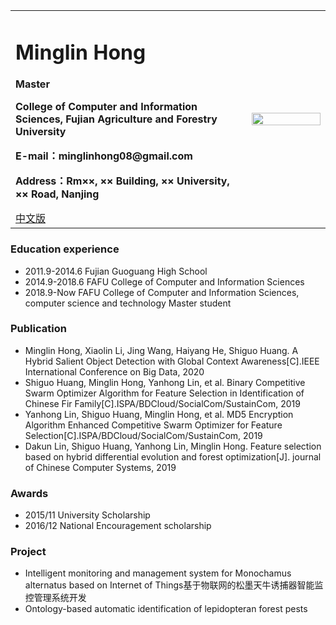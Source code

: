 <div>
<table border="0">
  <tr>
    <td>
      <h1>Minglin Hong</h1>
      <p><b>Master</b></p>
      <p><b>College of Computer and Information Sciences, Fujian Agriculture and Forestry University</b></p>
      <p><b>E-mail：minglinhong08@gmail.com</b></p>
      <p><b>Address：Rm××, ×× Building, ×× University, ×× Road, Nanjing</b></p>
      <a href="/index.html">中文版</a>
    </td>
    <td width="25%">
      <img src="/zhengjianzhao.jpg" width="100%">
    </td>
  </tr>
</table>
</div>

### Education experience
- 2011.9-2014.6 Fujian Guoguang High School
- 2014.9-2018.6 FAFU College of Computer and Information Sciences
- 2018.9-Now FAFU College of Computer and Information Sciences, computer science and technology Master student

### Publication
- Minglin Hong, Xiaolin Li, Jing Wang, Haiyang He, Shiguo Huang. A Hybrid Salient Object Detection with Global Context Awareness[C].IEEE International Conference on Big Data, 2020
- Shiguo Huang, Minglin Hong, Yanhong Lin, et al. Binary Competitive Swarm Optimizer Algorithm for Feature Selection in Identification of Chinese Fir Family[C].ISPA/BDCloud/SocialCom/SustainCom, 2019
- Yanhong Lin, Shiguo Huang, Minglin Hong, et al. MD5 Encryption Algorithm Enhanced Competitive Swarm Optimizer for Feature Selection[C].ISPA/BDCloud/SocialCom/SustainCom, 2019
- Dakun Lin, Shiguo Huang, Yanhong Lin, Minglin Hong. Feature selection based on hybrid differential evolution and forest optimization[J]. journal of Chinese Computer Systems, 2019

### Awards
- 2015/11 University Scholarship
- 2016/12 National Encouragement scholarship

### Project
- Intelligent monitoring and management system for Monochamus alternatus based on Internet of Things基于物联网的松墨天牛诱捕器智能监控管理系统开发
- Ontology-based automatic identification of lepidopteran forest pests
